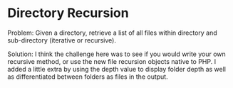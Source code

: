 Directory Recursion
====================
Problem: Given a directory, retrieve a list of all files within directory and sub-directory (iterative or recursive).

Solution: I think the challenge here was to see if you would write your own recursive method, or use the new file recursion 
objects native to PHP.  I added a little extra by using the depth value to display folder depth as well as 
differentiated between folders as files in the output.






